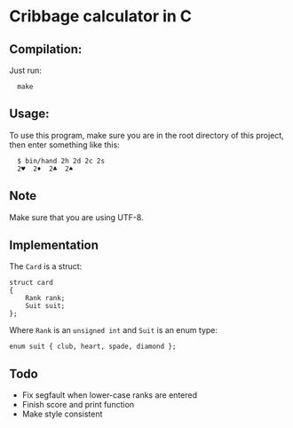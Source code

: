# Cribbage calculator in C

## Compilation:

Just run:

```
  make
```

## Usage:

To use this program, make sure you are in the root directory of this project, 
then enter something like this:

```
  $ bin/hand 2h 2d 2c 2s
  2♥  2♦  2♣  2♠
```

## Note
Make sure that you are using UTF-8.

## Implementation

The `Card` is a struct:

```
struct card
{
    Rank rank;
    Suit suit;
};
```

Where `Rank` is an `unsigned int` and `Suit` is an enum type:

```
enum suit { club, heart, spade, diamond };
```

## Todo
 - Fix segfault when lower-case ranks are entered
 - Finish score and print function
 - Make style consistent

